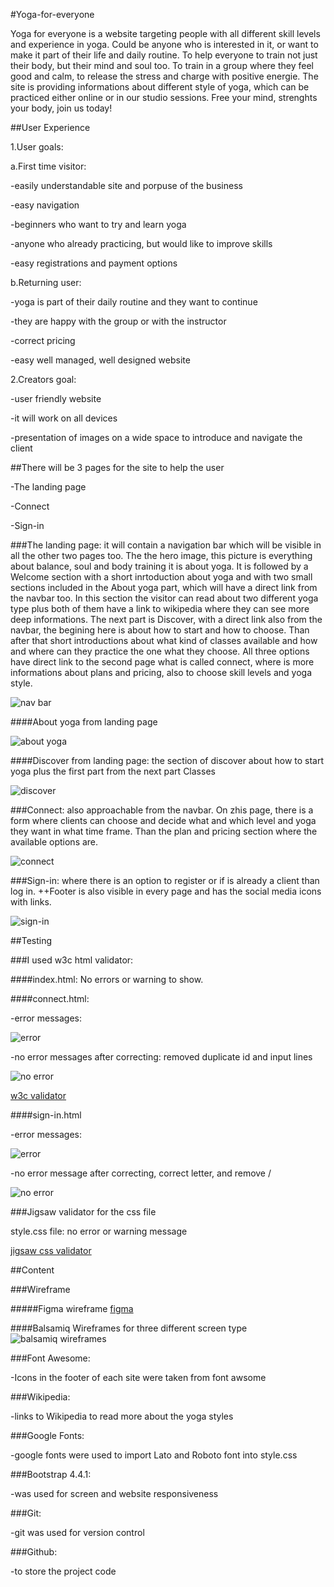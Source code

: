 #Yoga-for-everyone

Yoga for everyone is a website targeting people with all different skill levels and experience in yoga. Could be anyone who is interested in it, or want to make it part of their life and daily routine. To help everyone to train not just their body, but their mind and soul too. To train in a group where they feel good and calm, to release the stress and charge with positive energie. The site is providing informations about different style of yoga, which can be practiced either online or in our studio sessions. Free your mind, strenghts your body, join us today!

##User Experience

1.User goals:

a.First time visitor: 

-easily understandable site and porpuse of the business

-easy navigation

-beginners who want to try and learn yoga

-anyone who already practicing, but would like to improve skills

-easy registrations and payment options

b.Returning user:

-yoga is part of their daily routine and they want to continue

-they are happy with the group or with the instructor

-correct pricing

-easy well managed, well designed website


2.Creators goal:

-user friendly website

-it will work on all devices

-presentation of images on a wide space to introduce and navigate the client

##There will be 3 pages for the site to help the user

-The landing page

-Connect

-Sign-in

###The landing page: it will contain a navigation bar which will be visible in all the other two pages too. The the hero image, this picture is everything about balance, soul and body training it is about yoga. It is followed by a Welcome section with a short inrtoduction about yoga and with two small sections included in the About yoga part, which will have a direct link from the navbar too. In this section the visitor can read about two different yoga type plus both of them have a link to wikipedia where they can see more deep informations. The next part is Discover, with a direct link also from the navbar, the begining here is about how to start and how to choose. Than after that short introductions about what kind of classes available and how and where can they practice the one what they choose. All three options have direct link to the second page what is called connect, where is more informations about plans and pricing, also to choose skill levels and yoga style.

![nav bar](assets/images/Nav-bar.png)

####About yoga from landing page 

![about yoga](assets/images/About-yoga.png)

####Discover from landing page: the section of discover about how to start yoga plus the first part from the next part Classes

![discover](assets/images/discover.png)


###Connect: also approachable from the navbar. On zhis page, there is a form where clients can choose and decide what and which level and yoga they want in what time frame. Than the plan and pricing section where the available options are.

![connect](assets/images/connect.png)

###Sign-in: where there is an option to register or if is already a client than log in.
++Footer is also visible in every page and has the social media icons with links.

![sign-in](assets/images/sign-in.png)


##Testing

###I used w3c html validator:

####index.html: No errors or warning to show.

####connect.html: 

-error messages:

![error](assets/images/error-connect.png)

-no error messages after correcting: removed duplicate id and input lines

![no error](assets/images/no-error-connect.png)

[w3c validator](https://validator.w3.org/nu/#textarea)

####sign-in.html

-error messages:

![error](assets/images/error-sign-in.png)

-no error message after correcting, correct letter, and remove /

![no error](assets/images/no-error-sign-in.png)

###Jigsaw validator for the css file

style.css file: no error or warning message

[jigsaw css validator](https://jigsaw.w3.org/css-validator)

##Content

###Wireframe

#####Figma wireframe
[figma](https://www.figma.com/proto/riVSjbwqPgF0yEbB2yOyYp/Untitled?node-id=2%3A0&scaling=min-zoom)

####Balsamiq Wireframes for three different screen type
![balsamiq wireframes](assets/images/yoga-for-everyone.png)

###Font Awesome:

-Icons in the footer of each site were taken from font awsome

###Wikipedia:

-links to Wikipedia to read more about the yoga styles

###Google Fonts:

-google fonts were used to import Lato and Roboto font into style.css

###Bootstrap 4.4.1:

-was used for screen and website responsiveness

###Git:

-git was used for version control

###Github:

-to store the project code
